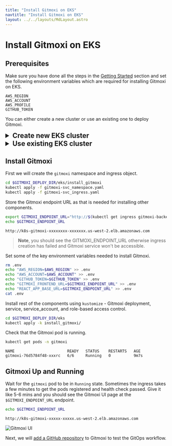 ```yaml
---
title: "Install Gitmoxi on EKS"
navtitle: "Install Gitmoxi on EKS"
layout: ../../layouts/MdLayout.astro
---
```

# Install Gitmoxi on EKS

## Prerequisites
Make sure you have done all the steps in the [Getting Started](/docs/getting_started) section and set the following environment variables which are required for installing Gitmoxi on EKS.
```
AWS_REGION
AWS_ACCOUNT
AWS_PROFILE
GITHUB_TOKEN
```
You can either create a new cluster or use an existing one to deploy Gitmoxi. 

<details>
  <summary style="font-size: 1.5em; font-weight: bold;">Create new EKS cluster</summary>

Create a new EKS cluster if you don't have or don't want to use an existing EKS cluster. To use existing EKS cluster skip to [next section](#install-gitmoxi-on-existing-cluster)

### Required AWS IAM Role
The EKS cluster creation Terraform will use your AWS credentials to create the following resources. Ensure that your signed-in user has permissions to create:

| Resource Type | Details |
|---------------|---------|
| **EKS Cluster** | • eks:CreateCluster, eks:DescribeCluster, eks:UpdateClusterConfig<br>• eks:DeleteCluster, eks:ListClusters<br>• eks:TagResource, eks:UntagResource<br>• eks:CreateAccessEntry, eks:AssociateAccessPolicy<br>• iam:CreateServiceLinkedRole, iam:PassRole |
| **EKS Node Group** | • eks:CreateNodegroup, eks:DescribeNodegroup, eks:DeleteNodegroup<br>• eks:UpdateNodegroupConfig<br>• ec2:DescribeSubnets, ec2:DescribeSecurityGroups<br>• iam:CreateRole, iam:AttachRolePolicy, iam:PassRole<br>• autoscaling:CreateAutoScalingGroup, autoscaling:DescribeAutoScalingGroups |
| **VPC Resources** | • ec2:DescribeVpcs<br>• ec2:DescribeSubnets |
| **Helm Release (AWS LB Controller)** | • eks:DescribeCluster, eks:ListClusters<br>• sts:AssumeRole (to authenticate with EKS) |
| **Pod Identity Association** | • eks:CreatePodIdentityAssociation, eks:DeletePodIdentityAssociation<br>• eks:DescribePodIdentityAssociation<br>• iam:CreateRole, iam:CreatePolicy<br>• iam:AttachRolePolicy<br>• iam:DeleteRole, iam:DeletePolicy, iam:DetachRolePolicy |

### Create EKS cluster
Go to the `gitmoxi-trial` directory, which is obtained by unzipping the trial download file you received in email. Under the `eks` directory you will find `create_cluster` terraform code to create the EKS cluster. 

```bash
cd gitmoxi-trial
export GITMOXI_DEPLOY_DIR=$PWD
cd eks/cluster_create
terraform init
terraform apply --auto-approve
```
> **Note** If you run into an error towards tailend of terraform apply, then re-run the `terraform apply` after a few seconds, there is a race condition with `core-dns` add-on and the `ALB` controller.

Set the context to the new cluster.
```bash
export EKS_CLUSTER_ARN=$(terraform output -raw cluster_arn)
aws eks update-kubeconfig --region us-west-2 --name gitmoxi-eks
```

Check the cluster is ready 
```bash
kubectl get pods -n kube-system
```
```
NAME                               READY   STATUS    RESTARTS       AGE
aws-load-balancer-controller-xxx   1/1     Running   2 (6h1m ago)   6h4m
aws-load-balancer-controller-xxx   1/1     Running   2 (6h1m ago)   6h4m
...
...
```
</details>

<details>
  <summary style="font-size: 1.5em; font-weight: bold;">Use existing EKS cluster</summary>
* Make sure to use a non-production EKS cluster. 
* Make sure your cluster is setup to use EKS Pod Identity and not the old IRSA mechanism.
* Make sure you have ALB ingress controller setup

Start by setting couple of environment variables for the EKS cluster arn and cluster name where you want to deploy Gitmoxi. 

```bash
export EKS_CLUSTER_ARN=
export TF_VAR_cluster_name=
```
Next create the Gitmoxi pod IAM role and association using the terraform provided in the download package. Go to the directory `gitmoxi-trial`, which is obtained by unzipping the downloaded package. 

```bash
cd gitmoxi-trial
export GITMOXI_DEPLOY_DIR=$PWD
cd eks/existing_cluster
terraform init
terraform apply --auto-approve
```
</details>

## Install Gitmoxi
First we will create the `gitmoxi` namespace and ingress object. 

```bash
cd $GITMOXI_DEPLOY_DIR/eks/install_gitmoxi
kubectl apply -f gitmoxi-svc_namespace.yaml 
kubectl apply -f gitmoxi-svc_ingress.yaml
```

Store the Gitmoxi endpoint URL as that is needed for installing other components.

```bash
export GITMOXI_ENDPOINT_URL="http://$(kubectl get ingress gitmoxi-backend-http-8080 -n gitmoxi -o jsonpath='{.status.loadBalancer.ingress[0].hostname}')"
echo $GITMOXI_ENDPOINT_URL
```
```
http://k8s-gitmoxi-xxxxxxxx-xxxxxxx.us-west-2.elb.amazonaws.com
```
> **Note**, you should see the GITMOXI_ENDPOINT_URL otherwise ingress creation has failed and Gitmoxi service won't be accessible.

Set some of the key environment variables needed to install Gitmoxi. 

```bash
rm .env
echo "AWS_REGION=$AWS_REGION" >> .env
echo "AWS_ACCOUNT=$AWS_ACCOUNT" >> .env
echo "GITHUB_TOKEN=$GITHUB_TOKEN" >> .env
echo "GITMOXI_FRONTEND_URL=$GITMOXI_ENDPOINT_URL" >> .env
echo "REACT_APP_BASE_URL=$GITMOXI_ENDPOINT_URL" >> .env
cat .env
```
Install rest of the components using `kustomize` - Gitmoxi deployment, service, service_account, and role-based access control.
```bash
cd $GITMOXI_DEPLOY_DIR/eks
kubectl apply -k install_gitmoxi/
```

Check that the Gitmoxi pod is running.

```bash
kubectl get pods -n gitmoxi
```
```
NAME                       READY   STATUS    RESTARTS   AGE
gitmoxi-76d5784f48-xxxrc   6/6     Running   0          9m7s
```
## Gitmoxi Up and Running
Wait for the `gitmoxi` pod to be in `Running` state. Sometimes the ingress takes a few minutes to get the pods registered and health check passed. Give it like 5-6 mins and you should see the Gitmoxi UI page at the `$GITMOXI_ENDPOINT_URL` endpoint. 

```bash
echo $GITMOXI_ENDPOINT_URL 
```
```          
http://k8s-gitmoxi-xxxxx-xxxxx.us-west-2.elb.amazonaws.com
```

![Gitmoxi UI](/gitmoxi_ui_page.png)

Next, we will [add a GitHub repository](/docs/repo_setup) to Gitmoxi to test the GitOps workflow.